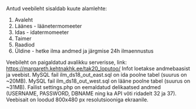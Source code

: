 Antud veebileht sisaldab kuute alamlehte: 

1. Avaleht
2. Läänes - läänetermomeeter
3. Idas - idatermomeeter
4. Taimer
5. Raadiod
6. Üldine - hetke ilma andmed ja järgmise 24h ilmaennustus

Veebileht on paigaldatud avalikku serverisse, link: https://margareth.kehtnakhk.ee/tak20_loputoo/
Infot loetakse andmebaasist ja veebist. 
MySQL fail ilm_ds18_out_east.sql on ida poolne tabel (suurus on ~20MB).
MySQL fail ilm_ds18_out_west.sql on lääne poolne tabel (suurus on ~31MB).
Failist settings.php on eemaldatud delikaatsed andmed (USERNAME, PASSWORD, DBNAME ning ka API võti ridadelt 32 ja 37).
Veebisait on loodud 800x480 px resolutsiooniga ekraanile.

